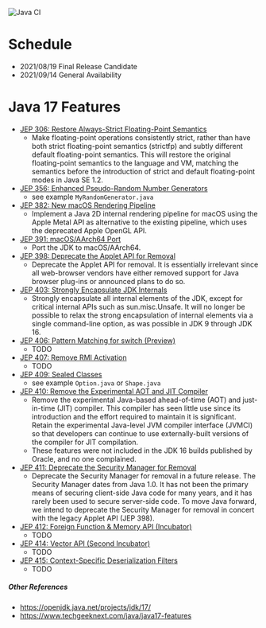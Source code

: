 ![Java CI](https://github.com/xtermi2/java17/workflows/Java%20CI/badge.svg)


# Schedule

- 2021/08/19		Final Release Candidate
- 2021/09/14		General Availability

# Java 17 Features

- [JEP 306:    Restore Always-Strict Floating-Point Semantics](https://openjdk.java.net/jeps/306)
    - Make floating-point operations consistently strict, rather than have both strict floating-point semantics (strictfp) and subtly different default floating-point semantics. This will restore the original floating-point semantics to the language and VM, matching the semantics before the introduction of strict and default floating-point modes in Java SE 1.2.
- [JEP 356:    Enhanced Pseudo-Random Number Generators](https://openjdk.java.net/jeps/356)
    - see example `MyRandomGenerator.java`
- [JEP 382:    New macOS Rendering Pipeline](https://openjdk.java.net/jeps/382)
    - Implement a Java 2D internal rendering pipeline for macOS using the Apple Metal API as alternative to the existing pipeline, which uses the deprecated Apple OpenGL API.
- [JEP 391:    macOS/AArch64 Port](https://openjdk.java.net/jeps/391)
    - Port the JDK to macOS/AArch64.
- [JEP 398:    Deprecate the Applet API for Removal](https://openjdk.java.net/jeps/398)
    - Deprecate the Applet API for removal. It is essentially irrelevant since all web-browser vendors have either removed support for Java browser plug-ins or announced plans to do so.
- [JEP 403:   Strongly Encapsulate JDK Internals](https://openjdk.java.net/jeps/403)
    - Strongly encapsulate all internal elements of the JDK, except for critical internal APIs such as sun.misc.Unsafe. It will no longer be possible to relax the strong encapsulation of internal elements via a single command-line option, as was possible in JDK 9 through JDK 16.
- [JEP 406:    Pattern Matching for switch (Preview)](https://openjdk.java.net/jeps/406)
    - TODO
- [JEP 407:    Remove RMI Activation](https://openjdk.java.net/jeps/407)
    - TODO
- [JEP 409:    Sealed Classes](https://openjdk.java.net/jeps/409)
    - see example `Option.java` or `Shape.java`
- [JEP 410:    Remove the Experimental AOT and JIT Compiler](https://openjdk.java.net/jeps/410)
    - Remove the experimental Java-based ahead-of-time (AOT) and just-in-time (JIT) compiler. This compiler has seen little use since its introduction and the effort required to maintain it is significant. Retain the experimental Java-level JVM compiler interface (JVMCI) so that developers can continue to use externally-built versions of the compiler for JIT compilation.
    - These features were not included in the JDK 16 builds published by Oracle, and no one complained.
- [JEP 411:    Deprecate the Security Manager for Removal](https://openjdk.java.net/jeps/411)
    - Deprecate the Security Manager for removal in a future release. The Security Manager dates from Java 1.0. It has not been the primary means of securing client-side Java code for many years, and it has rarely been used to secure server-side code. To move Java forward, we intend to deprecate the Security Manager for removal in concert with the legacy Applet API (JEP 398).
- [JEP 412:    Foreign Function & Memory API (Incubator)](https://openjdk.java.net/jeps/412)
    - TODO
- [JEP 414:    Vector API (Second Incubator)](https://openjdk.java.net/jeps/414)
    - TODO
- [JEP 415:    Context-Specific Deserialization Filters](https://openjdk.java.net/jeps/415)
    - TODO


##### Other References

- https://openjdk.java.net/projects/jdk/17/
- https://www.techgeeknext.com/java/java17-features